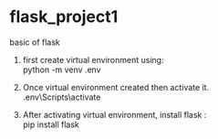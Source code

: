 # flask_project1
basic of flask

1) first create virtual environment using: <br/>
   python -m venv .env

2) Once virtual environment created then activate it. <br/>
   .env\Scripts\activate

3) After activating virtual environment, install flask :<br/>
   pip install flask